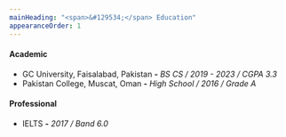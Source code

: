 ```yaml
---
mainHeading: "<span>&#129534;</span> Education"
appearanceOrder: 1
---
```


#### Academic
- GC University, Faisalabad, Pakistan **-** *BS CS / 2019 - 2023 / CGPA 3.3*
- Pakistan College, Muscat, Oman **-** *High School / 2016 / Grade A* 

#### Professional
- IELTS **-** *2017 / Band 6.0*